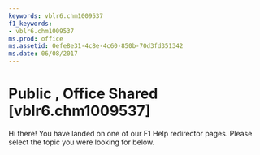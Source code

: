 ```yaml
---
keywords: vblr6.chm1009537
f1_keywords:
- vblr6.chm1009537
ms.prod: office
ms.assetid: 0efe8e31-4c8e-4c60-850b-70d3fd351342
ms.date: 06/08/2017
---
```



# Public <keyword>, Office Shared [vblr6.chm1009537] 

Hi there! You have landed on one of our F1 Help redirector pages. Please select the topic you were looking for below.



